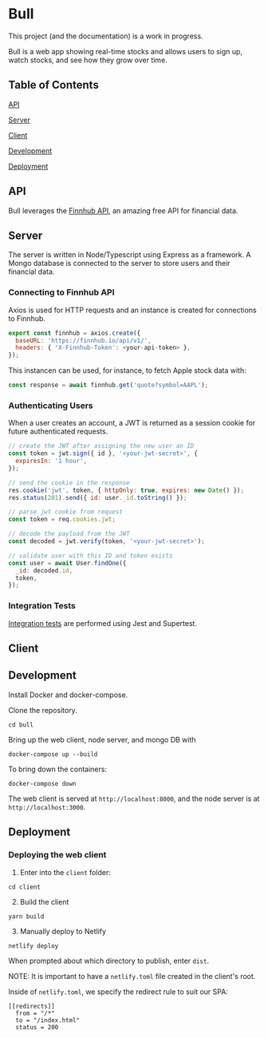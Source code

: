 # Bull

This project (and the documentation) is a work in progress.

Bull is a web app showing real-time stocks and allows users to sign up, watch
stocks, and see how they grow over time.

## Table of Contents

[API](#api)

[Server](#server)

[Client](#client)

[Development](#development)

[Deployment](#deployment)

## API

Bull leverages the [Finnhub API](https://finnhub.io/), an amazing free API for financial data.

## Server

The server is written in Node/Typescript using Express as a framework. A Mongo
database is connected to the server to store users and their financial data.

### Connecting to Finnhub API

Axios is used for HTTP requests and an instance is created for connections to
Finnhub.

```js
export const finnhub = axios.create({
  baseURL: 'https://finnhub.io/api/v1/',
  headers: { 'X-Finnhub-Token': <your-api-token> },
});
```

This instancen can be used, for instance, to fetch Apple stock data with:

```js
const response = await finnhub.get('quote?symbol=AAPL');
```

### Authenticating Users

When a user creates an account, a JWT is returned as a session cookie for future
authenticated requests.

```js
// create the JWT after assigning the new user an ID
const token = jwt.sign({ id }, '<your-jwt-secret>', {
  expiresIn: '1 hour',
});
```

```js
// send the cookie in the response
res.cookie('jwt', token, { httpOnly: true, expires: new Date() });
res.status(201).send({ id: user._id.toString() });
```

```js
// parse jwt cookie from request
const token = req.cookies.jwt;

// decode the payload from the JWT
const decoded = jwt.verify(token, '<your-jwt-secret>');

// validate user with this ID and token exists
const user = await User.findOne({
  _id: decoded.id,
  token,
});
```

### Integration Tests

[Integration tests](https://github.com/neil-berg/bull/blob/master/server/src/tests/integration/create-user.integration.test.ts) are performed using Jest and Supertest.

## Client

## Development

Install Docker and docker-compose.

Clone the repository.

```
cd bull
```

Bring up the web client, node server, and mongo DB with

```
docker-compose up --build
```

To bring down the containers:

```
docker-compose down
```

The web client is served at `http://localhost:8000`, and the
node server is at `http://localhost:3000`.

## Deployment

### Deploying the web client

1. Enter into the `client` folder:

```
cd client
```

2. Build the client

```
yarn build
```

3. Manually deploy to Netlify

```
netlify deploy
```

When prompted about which directory to publish, enter `dist`.

NOTE: It is important to have a `netlify.toml` file created in the client's root.

Inside of `netlify.toml`, we specify the redirect rule to suit our SPA:

```
[[redirects]]
  from = "/*"
  to = "/index.html"
  status = 200
```
